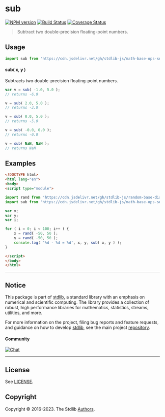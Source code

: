 <!--

@license Apache-2.0

Copyright (c) 2021 The Stdlib Authors.

Licensed under the Apache License, Version 2.0 (the "License");
you may not use this file except in compliance with the License.
You may obtain a copy of the License at

   http://www.apache.org/licenses/LICENSE-2.0

Unless required by applicable law or agreed to in writing, software
distributed under the License is distributed on an "AS IS" BASIS,
WITHOUT WARRANTIES OR CONDITIONS OF ANY KIND, either express or implied.
See the License for the specific language governing permissions and
limitations under the License.

-->

# sub

[![NPM version][npm-image]][npm-url] [![Build Status][test-image]][test-url] [![Coverage Status][coverage-image]][coverage-url] <!-- [![dependencies][dependencies-image]][dependencies-url] -->

> Subtract two double-precision floating-point numbers.

<!-- Section to include introductory text. Make sure to keep an empty line after the intro `section` element and another before the `/section` close. -->

<section class="intro">

</section>

<!-- /.intro -->

<!-- Package usage documentation. -->



<section class="usage">

## Usage

```javascript
import sub from 'https://cdn.jsdelivr.net/gh/stdlib-js/math-base-ops-sub@esm/index.mjs';
```

#### sub( x, y )

Subtracts two double-precision floating-point numbers.

```javascript
var v = sub( -1.0, 5.0 );
// returns -6.0

v = sub( 2.0, 5.0 );
// returns -3.0

v = sub( 0.0, 5.0 );
// returns -5.0

v = sub( -0.0, 0.0 );
// returns -0.0

v = sub( NaN, NaN );
// returns NaN
```

</section>

<!-- /.usage -->

<!-- Package usage notes. Make sure to keep an empty line after the `section` element and another before the `/section` close. -->

<section class="notes">

</section>

<!-- /.notes -->

<!-- Package usage examples. -->

<section class="examples">

## Examples

<!-- eslint no-undef: "error" -->

```html
<!DOCTYPE html>
<html lang="en">
<body>
<script type="module">

import rand from 'https://cdn.jsdelivr.net/gh/stdlib-js/random-base-discrete-uniform@esm/index.mjs';
import sub from 'https://cdn.jsdelivr.net/gh/stdlib-js/math-base-ops-sub@esm/index.mjs';

var x;
var y;
var i;

for ( i = 0; i < 100; i++ ) {
    x = rand( -50, 50 );
    y = rand( -50, 50 );
    console.log( '%d - %d = %d', x, y, sub( x, y ) );
}

</script>
</body>
</html>
```

</section>

<!-- /.examples -->

<!-- C interface documentation. -->



<!-- Section for related `stdlib` packages. Do not manually edit this section, as it is automatically populated. -->

<section class="related">

</section>

<!-- /.related -->

<!-- Section for all links. Make sure to keep an empty line after the `section` element and another before the `/section` close. -->


<section class="main-repo" >

* * *

## Notice

This package is part of [stdlib][stdlib], a standard library with an emphasis on numerical and scientific computing. The library provides a collection of robust, high performance libraries for mathematics, statistics, streams, utilities, and more.

For more information on the project, filing bug reports and feature requests, and guidance on how to develop [stdlib][stdlib], see the main project [repository][stdlib].

#### Community

[![Chat][chat-image]][chat-url]

---

## License

See [LICENSE][stdlib-license].


## Copyright

Copyright &copy; 2016-2023. The Stdlib [Authors][stdlib-authors].

</section>

<!-- /.stdlib -->

<!-- Section for all links. Make sure to keep an empty line after the `section` element and another before the `/section` close. -->

<section class="links">

[npm-image]: http://img.shields.io/npm/v/@stdlib/math-base-ops-sub.svg
[npm-url]: https://npmjs.org/package/@stdlib/math-base-ops-sub

[test-image]: https://github.com/stdlib-js/math-base-ops-sub/actions/workflows/test.yml/badge.svg?branch=main
[test-url]: https://github.com/stdlib-js/math-base-ops-sub/actions/workflows/test.yml?query=branch:main

[coverage-image]: https://img.shields.io/codecov/c/github/stdlib-js/math-base-ops-sub/main.svg
[coverage-url]: https://codecov.io/github/stdlib-js/math-base-ops-sub?branch=main

<!--

[dependencies-image]: https://img.shields.io/david/stdlib-js/math-base-ops-sub.svg
[dependencies-url]: https://david-dm.org/stdlib-js/math-base-ops-sub/main

-->

[chat-image]: https://img.shields.io/gitter/room/stdlib-js/stdlib.svg
[chat-url]: https://app.gitter.im/#/room/#stdlib-js_stdlib:gitter.im

[stdlib]: https://github.com/stdlib-js/stdlib

[stdlib-authors]: https://github.com/stdlib-js/stdlib/graphs/contributors

[umd]: https://github.com/umdjs/umd
[es-module]: https://developer.mozilla.org/en-US/docs/Web/JavaScript/Guide/Modules

[deno-url]: https://github.com/stdlib-js/math-base-ops-sub/tree/deno
[umd-url]: https://github.com/stdlib-js/math-base-ops-sub/tree/umd
[esm-url]: https://github.com/stdlib-js/math-base-ops-sub/tree/esm
[branches-url]: https://github.com/stdlib-js/math-base-ops-sub/blob/main/branches.md

[stdlib-license]: https://raw.githubusercontent.com/stdlib-js/math-base-ops-sub/main/LICENSE

</section>

<!-- /.links -->
